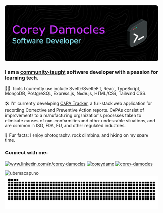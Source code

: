 ![Header](https://github.com/ubemacapuno/ubemacapuno/blob/main/github-header.png?raw=true)

<h3 align="left">I am a <a href="https://leonnoel.com/100devs/">community-taught</a> software developer with a passion for learning tech.</h3>

<p align="left">🧑🏾‍ Tools I currently use include Svelte/SvelteKit, React, TypeScript, MongoDB, PostgreSQL, Express.js, Node.js, HTML/CSS, Tailwind CSS.</p>
<p align="left">🛠️ I'm currently developing <a href="https://github.com/ubemacapuno/ts-capa-tracker-refactor">CAPA Tracker</a>, a full-stack web application for recording Corrective and Preventive Action reports. CAPAs consist of improvements to a manufacturing organization's processes taken to eliminate causes of non-conformities and other undesirable situations, and are common in ISO, FDA, EU, and other regulated industries.</p>
<p align="left">🤖 Fun facts: I enjoy photography, rock climbing, and hiking on my spare time.</p>

<h3 align="left">Connect with me:</h3>
<p align="left">
<a href="https://www.linkedin.com/in/corey-damocles/" target="blank"><img align="center" src="https://raw.githubusercontent.com/rahuldkjain/github-profile-readme-generator/master/src/images/icons/Social/linked-in-alt.svg" alt="www.linkedin.com/in/corey-damocles" height="30" width="40" /></a>
<a href="https://twitter.com/coreydamo" target="blank"><img align="center" src="https://raw.githubusercontent.com/rahuldkjain/github-profile-readme-generator/master/src/images/icons/Social/twitter.svg" alt="coreydamo" height="30" width="40" /></a>
<a href="https://codepen.io/corey-damocles" target="blank"><img align="center" src="https://raw.githubusercontent.com/rahuldkjain/github-profile-readme-generator/master/src/images/icons/Social/codepen.svg" alt="corey-damocles" height="30" width="40" /></a>
</p>

<img align="left" src="https://github-readme-streak-stats.herokuapp.com/?user=ubemacapuno&show_icons=true&locale=en&layout=compact&theme=tokyonight_duo" alt="ubemacapuno" />

<img align="left" src="https://raw.githubusercontent.com/ubemacapuno/ubemacapuno/a8be5c2205b0bda87fa5b12f7cb757d8daf2c20c/github-contribution-grid-snake.svg" alt="ubemacapuno" />
